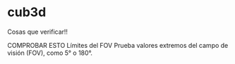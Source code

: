 # cub3d

Cosas que verificar!!

COMPROBAR ESTO
Límites del FOV
Prueba valores extremos del campo de visión (FOV), como 5° o 180°.